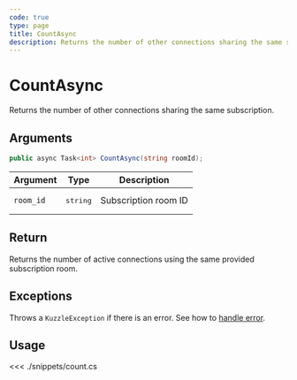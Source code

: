 ```yaml
---
code: true
type: page
title: CountAsync
description: Returns the number of other connections sharing the same subscription.
---
```


# CountAsync

Returns the number of other connections sharing the same subscription.

## Arguments

```csharp
public async Task<int> CountAsync(string roomId);
```

| Argument  | Type              | Description          |
|-----------|-------------------|----------------------|
| `room_id` | <pre>string</pre> | Subscription room ID |

## Return

Returns the number of active connections using the same provided subscription room.

## Exceptions

Throws a `KuzzleException` if there is an error. See how to [handle error](/sdk/csharp/1/essentials/error-handling).

## Usage

<<< ./snippets/count.cs
